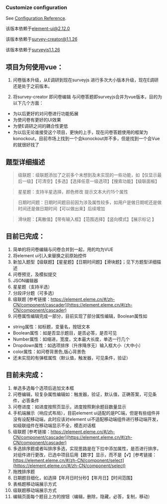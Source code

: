 
### Customize configuration
See [Configuration Reference](https://cli.vuejs.org/config/).

该版本依赖于[element-ui@2.12.0](https://element.eleme.cn/#/zh-CN)

该版本依赖于[survey-creator@1.1.26](https://github.com/surveyjs/survey-creator)

该版本依赖于[surveyjs1.1.26](https://github.com/surveyjs/survey-library)

## 项目为何使用vue：
1. 问卷版本升级，从E调研到现在surveyjs 进行多次大小版本升级，现在E调研还是处于之前版本。

2. 将survey-creator 即问卷编辑 与问卷答题即surveyjs合并为vue版本，目的为以下几个方面：
  - 为以后更好的对问卷进行功能拓展
  - 为使问卷有更好的UI效果
  - 为使E调研之间的耦合性更低
  - 为以后无论谁接受这个项目，更快的上手，现在问卷答题使用的框架为konockout，目前市场上找到一个会konockout并不多，但是找到一个会Vue的就很好找了



## 题型详细描述

> 级联题：级联题添加了之前多个未想到及未实现的一些功能，如【仅显示最后一级】【可清空】【多选】【选择任意一级选项】【搜索功能】【级联面板】

> 星星题：支持半星选择，颜色修改 提示文本大约15个属性

> 日期时间题：日期时间题目前因为涉及属性较多，如用户是做日期呢还是做时间还是做日期时间【可以做出来】后续增加

> 滑块题：【离散值】【带有输入框】【范围选择】【竖向模式】【展示标记 】

## 目前已完成：
  1. 简单的将问卷编辑与问卷合并到一起，用的均为VUE
  2. 将element ui引入来替换之前原始控件
  3. 新加入题型【级联题】【星星题】【日期时间题】【滑块题】；见下方题型详细描述
  4. 问卷预览，及模拟提交
  5. JSON编辑器
  6. 星星题（支持半选）
  7. 分段评分题（可多选）
  8. 级联题 [参考链接：https://element.eleme.cn/#/zh-CN/component/cascader](https://element.eleme.cn/#/zh-CN/component/cascader)
  9. 问卷属性编辑完成一部分，目前实现了部分属性编辑，Boolean属性如
- string属性：如标题，变量名，按钮文本
- Boolean属性：如是否显示题目，是否必答，是否可见
- Number属性：如缩进，宽度，文本最大长度，单选一行几个
- Dropdown属性：如选项排序（升序降序无）输入框大小（大中小）
- color属性：如问卷背景色,版心背景色
- 还未实现的有弹框属性（默认值，触发器，可见条件，验证）

## 目前未完成：
  1. 单选多选每个选项后追加文本框
  2. 问卷编辑，较复杂属性编辑如：触发器，验证，默认值，正确答案，可见条件，必答条件
  3. 问卷进度：如进度按照页显示，进度按照剩余题目数量显示
  4. 手机端展示（响应式布局），目前element ui适配的是PC端，但是有些组件并没有设配移动端，此时应该对element ui不适配移动端组件进行移动端开发，如级联组件在移动端显示不全，模态对话框
  5. 级联题 [参考链接：https://element.eleme.cn/#/zh-CN/component/cascader](https://element.eleme.cn/#/zh-CN/component/cascader)
  6. 多选排序题或者叫排序多选，实现思路是在下拉中添加属性，是否进行排序，对组件进行更改，已选中项目后用【数字】显示，而不是【√】[参考链接：https://element.eleme.cn/#/zh-CN/component/select](https://element.eleme.cn/#/zh-CN/component/select)
   7. 拖拽排序题
   8. 日期题目细化，如选择【年月日时分秒】【年月日】【时间范围】
   9. 表格题移动端展示方式
   10. 级联题移动端展示方式
   11. 编辑页面每个题目上方的按钮（编辑，删除，隐藏，必答，复制，移动）
